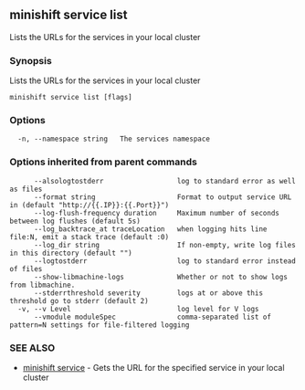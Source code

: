 ## minishift service list

Lists the URLs for the services in your local cluster

### Synopsis


Lists the URLs for the services in your local cluster

```
minishift service list [flags]
```

### Options

```
  -n, --namespace string   The services namespace
```

### Options inherited from parent commands

```
      --alsologtostderr                  log to standard error as well as files
      --format string                    Format to output service URL in (default "http://{{.IP}}:{{.Port}}")
      --log-flush-frequency duration     Maximum number of seconds between log flushes (default 5s)
      --log_backtrace_at traceLocation   when logging hits line file:N, emit a stack trace (default :0)
      --log_dir string                   If non-empty, write log files in this directory (default "")
      --logtostderr                      log to standard error instead of files
      --show-libmachine-logs             Whether or not to show logs from libmachine.
      --stderrthreshold severity         logs at or above this threshold go to stderr (default 2)
  -v, --v Level                          log level for V logs
      --vmodule moduleSpec               comma-separated list of pattern=N settings for file-filtered logging
```

### SEE ALSO
* [minishift service](minishift_service.md)	 - Gets the URL for the specified service in your local cluster

